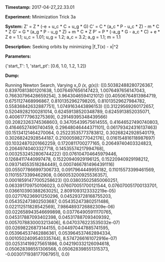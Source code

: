 **Timestamp:** 2017-04-27_22.33.01

**Experiment:** Minimization Trick 3a

**System:**
Z' = Z * (-e + u_c * C + u_g * G) 
C' = C * (a_c * P - u_c * Z) - m * C * Z 
G' = G * (a_g * P - u_g * Z) + m * C * Z 
P' = P * (-a_g * G - a_c * C) + e * Z 
e = 1.1; u_c = 1.01; u_g = 1.2; a_c = 3.2; a_g = 1.1; m = 1.1

**Description:** Seeking orbits by minimizing |f_T(x) - x|^2

**Parameters:**

{'start_T': 1, 'start_pt': [0.6, 1.0, 1.2, 1.2]}

**Dump:**

Running Newton Search, Varying x_0
*(x, g(x)):*
([0.50382488280726367, 0.83970813801201638, 1.0076497656147423, 1.0076497656147043, 0.76630796428659254], 3.9643046594121012)
([0.40506764813984719, 0.6751127468996867, 0.8101352962798205, 0.81013529627984782, 0.55836842632887751], 1.0749163443896153)
([0.31229569260172657, 0.52049282100281014, 0.62459138520348789, 0.6245913852035071, 0.40061777963275369], 0.29149395348439566)
([0.20823263745368603, 0.34705439575614555, 0.41646527490740803, 0.41646527490740459, 0.29648046444371101], 0.061793424316137463)
([0.15134121464270064, 0.25223535773783812, 0.30268242928540179, 0.30268242928544187, 0.21000598277042176], 0.016154816118987697)
([0.10324870201662259, 0.1720811700277165, 0.20649740403324823, 0.20649740403327718, 0.14535574217994768], 0.0032532452806744222)
([0.076104704645979446, 0.12684117440997478, 0.15220940929196125, 0.15220940929198212, 0.093714553518284449], 0.00074667814964391116)
([0.055077866997306733, 0.0917964449955182, 0.11015573399461569, 0.11015573399462908, 0.060053200925536357], 0.00018591477005258623)
([0.038035025850060251, 0.063391709750106023, 0.076070051700121544, 0.076070051700133701, 0.036610390388263025], 2.8091093123332219e-05)
([0.027176236901250296, 0.045293728168755203, 0.054352473802503687, 0.054352473802511486, 0.022112511828542569], 7.9864893726882309e-06)
([0.022658943546699898, 0.037764905911170765, 0.045317887093402398, 0.045317887093409392, 0.0057078830003213406], 6.0470376223535032e-07)
([0.02698226873144155, 0.044970447885741595, 0.053964537462886361, 0.053964537462894334, 0.0010502409540335744], 8.5747266161072916e-07)
([0.025314199275651886, 0.042190332126094618, 0.050628398551306568, 0.050628398551315373, -0.0030171938177067951], 0.0)